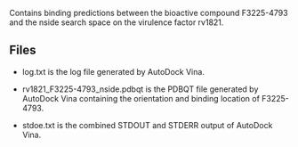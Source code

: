 Contains binding predictions between the bioactive compound F3225-4793 and the nside search space on the virulence factor rv1821.

## Files

- log.txt is the log file generated by AutoDock Vina.

- rv1821_F3225-4793_nside.pdbqt is the PDBQT file generated by AutoDock Vina containing the orientation and binding location of F3225-4793.

- stdoe.txt is the combined STDOUT and STDERR output of AutoDock Vina.

